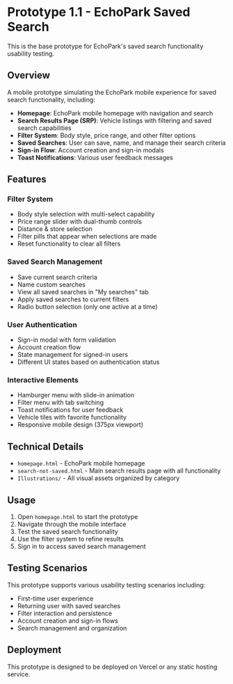 # Prototype 1.1 - EchoPark Saved Search

This is the base prototype for EchoPark's saved search functionality usability testing.

## Overview

A mobile prototype simulating the EchoPark mobile experience for saved search functionality, including:

- **Homepage**: EchoPark mobile homepage with navigation and search
- **Search Results Page (SRP)**: Vehicle listings with filtering and saved search capabilities
- **Filter System**: Body style, price range, and other filter options
- **Saved Searches**: User can save, name, and manage their search criteria
- **Sign-in Flow**: Account creation and sign-in modals
- **Toast Notifications**: Various user feedback messages

## Features

### Filter System
- Body style selection with multi-select capability
- Price range slider with dual-thumb controls
- Distance & store selection
- Filter pills that appear when selections are made
- Reset functionality to clear all filters

### Saved Search Management
- Save current search criteria
- Name custom searches
- View all saved searches in "My searches" tab
- Apply saved searches to current filters
- Radio button selection (only one active at a time)

### User Authentication
- Sign-in modal with form validation
- Account creation flow
- State management for signed-in users
- Different UI states based on authentication status

### Interactive Elements
- Hamburger menu with slide-in animation
- Filter menu with tab switching
- Toast notifications for user feedback
- Vehicle tiles with favorite functionality
- Responsive mobile design (375px viewport)

## Technical Details

- `homepage.html` - EchoPark mobile homepage
- `search-not-saved.html` - Main search results page with all functionality
- `Illustrations/` - All visual assets organized by category

## Usage

1. Open `homepage.html` to start the prototype
2. Navigate through the mobile interface
3. Test the saved search functionality
4. Use the filter system to refine results
5. Sign in to access saved search management

## Testing Scenarios

This prototype supports various usability testing scenarios including:
- First-time user experience
- Returning user with saved searches
- Filter interaction and persistence
- Account creation and sign-in flows
- Search management and organization

## Deployment

This prototype is designed to be deployed on Vercel or any static hosting service.